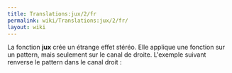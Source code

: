 ```yaml
---
title: Translations:jux/2/fr
permalink: wiki/Translations:jux/2/fr/
layout: wiki
---
```


La fonction **jux** crée un étrange effet stéréo. Elle applique une
fonction sur un pattern, mais seulement sur le canal de droite.
L'exemple suivant renverse le pattern dans le canal droit :
